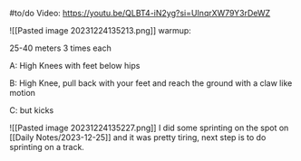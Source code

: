 #to/do 
Video: https://youtu.be/QLBT4-iN2yg?si=UInqrXW79Y3rDeWZ

![[Pasted image 20231224135213.png]]
warmup:

25-40 meters 3 times each

A: High Knees with feet below hips

B: High Knee, pull back with your feet and reach the ground with a claw like motion

C: but kicks

![[Pasted image 20231224135227.png]]
I did some sprinting on the spot on [[Daily Notes/2023-12-25]] and it was pretty tiring, next step is to do sprinting on a track.